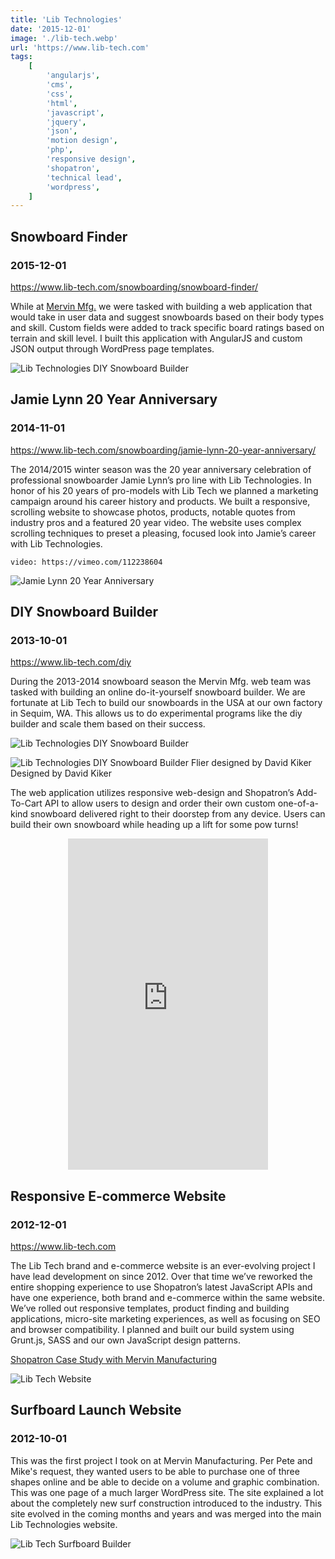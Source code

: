 ```yaml
---
title: 'Lib Technologies'
date: '2015-12-01'
image: './lib-tech.webp'
url: 'https://www.lib-tech.com'
tags:
    [
        'angularjs',
        'cms',
        'css',
        'html',
        'javascript',
        'jquery',
        'json',
        'motion design',
        'php',
        'responsive design',
        'shopatron',
        'technical lead',
        'wordpress',
    ]
---
```


## Snowboard Finder

### 2015-12-01

https://www.lib-tech.com/snowboarding/snowboard-finder/

While at [Mervin Mfg.](https://www.mervin.com) we were tasked with building a web application that would take in user data and suggest snowboards based on their body types and skill. Custom fields were added to track specific board ratings based on terrain and skill level. I built this application with AngularJS and custom JSON output through WordPress page templates.

![Lib Technologies DIY Snowboard Builder](./lib-tech-snowboard-finder.webp)

## Jamie Lynn 20 Year Anniversary

### 2014-11-01

https://www.lib-tech.com/snowboarding/jamie-lynn-20-year-anniversary/

The 2014/2015 winter season was the 20 year anniversary celebration of professional snowboarder Jamie Lynn’s pro line with Lib Technologies. In honor of his 20 years of pro-models with Lib Tech we planned a marketing campaign around his career history and products. We built a responsive, scrolling website to showcase photos, products, notable quotes from industry pros and a featured 20 year video. The website uses complex scrolling techniques to preset a pleasing, focused look into Jamie’s career with Lib Technologies.

`video: https://vimeo.com/112238604`

![Jamie Lynn 20 Year Anniversary](./lib-tech-jamie-lynn.webp)

## DIY Snowboard Builder

### 2013-10-01

https://www.lib-tech.com/diy

During the 2013-2014 snowboard season the Mervin Mfg. web team was tasked with building an online do-it-yourself snowboard builder. We are fortunate at Lib Tech to build our snowboards in the USA at our own factory in Sequim, WA. This allows us to do experimental programs like the diy builder and scale them based on their success.

![Lib Technologies DIY Snowboard Builder](./lib-tech-diy-snowboard-builder.webp)

![Lib Technologies DIY Snowboard Builder Flier designed by David Kiker](./lib-tech-diy-snowboard-builder-flier.webp)
Designed by David Kiker

The web application utilizes responsive web-design and Shopatron’s Add-To-Cart API to allow users to design and order their own custom one-of-a-kind snowboard delivered right to their doorstep from any device. Users can build their own snowboard while heading up a lift for some pow turns!

<iframe width="320" height="530" src="https://www.instagram.com/p/jjxe9KuzaL/embed/" frameborder="0" style="margin: 0 auto; display: block;"></iframe>

## Responsive E-commerce Website

### 2012-12-01

https://www.lib-tech.com

The Lib Tech brand and e-commerce website is an ever-evolving project I have lead development on since 2012. Over that time we’ve reworked the entire shopping experience to use Shopatron’s latest JavaScript APIs and have one experience, both brand and e-commerce within the same website. We’ve rolled out responsive templates, product finding and building applications, micro-site marketing experiences, as well as focusing on SEO and browser compatibility. I planned and built our build system using Grunt.js, SASS and our own JavaScript design patterns.

[Shopatron Case Study with Mervin Manufacturing](/documents/shopatron-mervin-manufacturing-case-study.pdf)

![Lib Tech Website](./lib-tech-website.webp)

## Surfboard Launch Website

### 2012-10-01

This was the first project I took on at Mervin Manufacturing. Per Pete and Mike's request, they wanted users to be able to purchase one of three shapes online and be able to decide on a volume and graphic combination. This was one page of a much larger WordPress site. The site explained a lot about the completely new surf construction introduced to the industry. This site evolved in the coming months and years and was merged into the main Lib Technologies website.

![Lib Tech Surfboard Builder](./lib-tech-surfboard-builder.webp)
